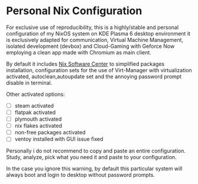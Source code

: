 # Personal Nix Configuration

For exclusive use of reproducibility, this is a highly/stable and personal configuration of my NixOS system on KDE Plasma 6 desktop environment it is exclusively adapted for communication, Virtual Machine Management, isolated development (devbox) and Cloud-Gaming with Geforce Now  employing a clean app made with Chromium as main client. 

By default it includes [Nix Software Center](https://github.com/snowfallorg/nix-software-center) to simplified packages installation, configuration sets for the use of Virt-Manager with virtualization activated, autoclean,autoupdate set and the annoying password prompt disable in terminal.

Other activated options:

- [ ] steam activated
- [ ] flatpak activated
- [ ] plymouth activated
- [ ] nix flakes activated
- [ ] non-free packages activated
- [ ] ventoy installed with GUI issue fixed

Personally i do not recommend to copy and paste an entire configuration.  Study, analyze, pick what you need it and paste to your configuration.

In the case you ignore this warning, by default this particular system will always boot and login to desktop without password prompts.
